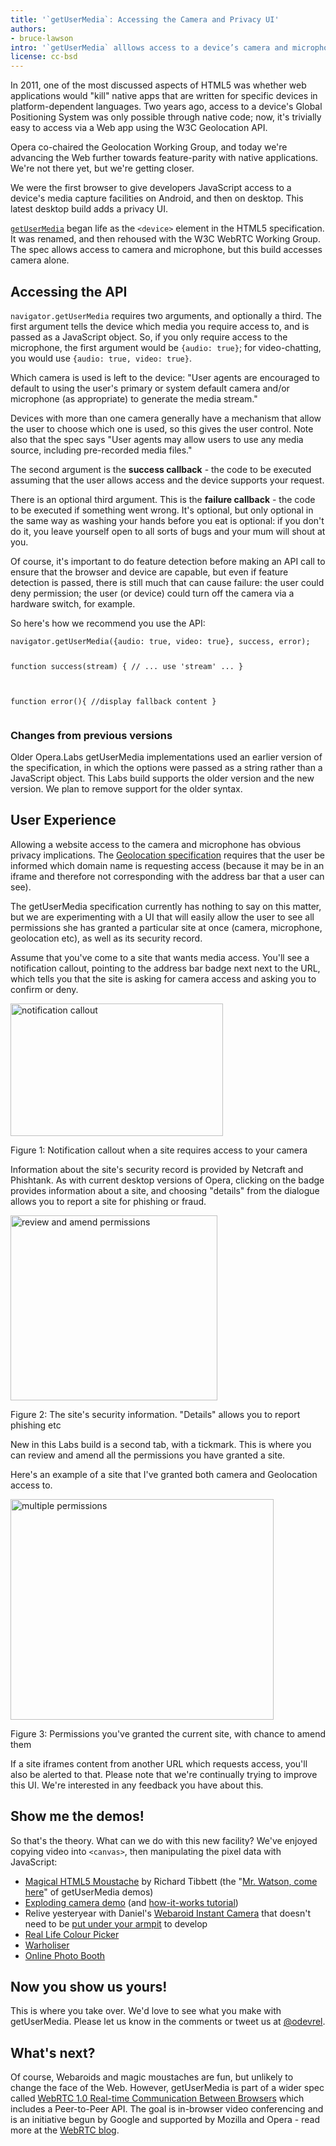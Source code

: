 ```yaml
---
title: '`getUserMedia`: Accessing the Camera and Privacy UI'
authors:
- bruce-lawson
intro: '`getUserMedia` alllows access to a device’s camera and microphone. This article shows how to access the camera and demonstrates a Privacy User Interface that Opera is experimenting with. Includes moustaches and exploding cameras.'
license: cc-bsd
---
```

<p>In 2011, one of the most discussed aspects of HTML5 was whether web applications would "kill" native apps that are written for specific devices in platform-dependent languages. Two years ago, access to a device's Global Positioning System was only possible through native code; now, it's trivially easy to access via a Web app using the W3C Geolocation API.</p>
<p>Opera co-chaired the Geolocation Working Group, and today we're advancing the Web further towards feature-parity with native applications. We're not there yet, but we're getting closer.</p>
<p>We were the first browser to   give developers JavaScript access to a device's media capture facilities on Android, and then on desktop. This latest desktop build adds a privacy UI.</p>
<p><a href="http://dev.w3.org/2011/webrtc/editor/getusermedia.html"><code>getUserMedia</code></a> began life as the <code>&lt;device&gt;</code> element in the HTML5 specification. It was renamed, and then rehoused with the W3C WebRTC Working Group. The spec allows access to camera and microphone, but this build accesses camera alone.</p>
<h2>Accessing the API</h2>
<p><code>navigator.getUserMedia</code> requires two arguments, and optionally a third. The first argument tells the device which media you require access to, and is passed as a JavaScript object. So, if you only require access to the microphone, the first argument would be <code>{audio: true}</code>; for video-chatting, you would use <code>{audio: true, video: true}</code>.</p>
<p>Which camera is used is left to the device: "User agents are encouraged to default to using the user's primary or system default camera and/or microphone (as appropriate) to generate the media stream."</p>

<p>Devices with more than one camera generally have  a mechanism that allow the user to choose which one is used, so this gives the user control. Note also that the spec says &quot;User agents may allow users to use any media source, including pre-recorded media files.&quot;</p>
<p>The second argument is the <b>success callback</b> - the code to be executed assuming that the user allows access and the device supports your request.</p>
<p>There is an optional third argument. This is the <b>failure callback</b> - the code to be executed if something went wrong. It's optional, but only optional in the same way as washing your hands before you eat is optional: if you don't do it, you leave yourself open to all sorts of bugs and your mum will shout at you.</p>
<p>Of course, it's important to do feature detection before making an API call to ensure that the browser and device are capable, but even if feature detection is passed, there is still much that can cause failure: the user could deny permission; the user (or device) could turn off the camera via a hardware switch, for example.</p>
<p>So here's how we recommend you use the API:</p>
<pre>
<code>navigator.getUserMedia({audio: true, video: true}, success, error);

 function success(stream) {
  // ... use 'stream' ...
  }

  function error(){
  //display fallback content
  }
</code>
</pre>

<h3>Changes from previous versions</h3>
<p>Older Opera.Labs getUserMedia implementations used an earlier version of the specification, in which the options were passed as a string rather than a JavaScript object. This Labs build supports the older version and the new version. We plan to remove support for the older syntax.</p>

<h2>User Experience</h2>
<p>Allowing a website access to the camera and microphone has obvious privacy implications. The <a href="http://dev.w3.org/geo/api/spec-source.html#security">Geolocation specification</a> requires that the user be informed which domain name is requesting access (because it may be in an iframe and therefore not corresponding with the address bar that a user can see).</p>
<p>The getUserMedia specification currently has nothing to say on this matter, but we are experimenting with a UI that will easily allow the user to see all permissions she has granted a particular site at once (camera, microphone, geolocation etc), as well as its security record.</p>
<p>Assume that you've come to a site that wants media access. You'll see a notification callout, pointing to the address bar badge next  next to the URL, which tells you that the site is asking for camera access and asking you to confirm or deny.</p>
<p><img src="gum1c.gif" alt="notification callout" width="340" height="212" /></p>
<p class="caption">Figure 1: Notification callout when a site requires access to your camera</p>
<p>Information about the site's security record is provided by Netcraft and Phishtank. As with current desktop versions of Opera, clicking on the badge provides information about a site, and choosing &quot;details&quot; from the dialogue allows you to report a site for phishing or fraud.</p>

<p><img src="gum2c.gif" alt="review and amend permissions" width="331" height="296" /></p>
<p class="caption">Figure 2: The site's security information. &quot;Details&quot; allows you to report phishing etc</p>
<p>New in this Labs build is a second tab, with a tickmark. This is where you can  review and amend all the permissions you have granted a site.</p>
<p> Here's an example of a site that I've granted both camera and Geolocation access to.</p>
<p><img src="gum3c.gif" alt="multiple permissions" width="421" height="353" /></p><p class="caption">Figure 3: Permissions you've granted the current site, with chance to amend them</p>
<p>If a site iframes content from another URL which requests access, you'll also be alerted to that. Please note that we're continually trying to improve this UI. We're interested in any feedback you have about this.</p>

<h2>Show me the demos!</h2>
<p>So that's the theory. What can we do with this new facility? We've enjoyed copying video into <code>&lt;canvas&gt;</code>, then manipulating the pixel data with JavaScript:</p>
<ul>
<li><a href="http://people.opera.com/brucel/articles/magic-html5-moustache.html">Magical HTML5 Moustache</a> by Richard Tibbett (the &quot;<a href="http://www.wired.com/thisdayintech/2011/03/0310bell-invents-telephone-mr-watson-come-here/">Mr. Watson, come here</a>&quot; of getUserMedia demos)</li>
<li><a href="http://people.opera.com/danield/html5/explode/">Exploding camera demo</a> (and <a href="http://dev.opera.com/articles/view/playing-with-html5-video-and-getusermedia-support/">how-it-works tutorial</a>)</li>
<li>Relive yesteryear with Daniel's <a href="http://people.opera.com/danield/webapps/instant-camera/">Webaroid Instant Camera</a> that doesn't need to be <a href="http://www.reddit.com/r/IAmA/comments/l63y6/iama_polaroid_expert_polaroid_camera_collector_ama/c2q3ao5">put under your armpit</a> to develop</li>
<li><a href="http://people.opera.com/shwetankd/external/demos/rlcp/rlcolorpicker.htm">Real Life Colour Picker</a></li>
<li><a href="http://people.opera.com/shwetankd/external/demos/warholiser/warholiser.htm">Warholiser</a></li>
<li><a href="http://miketaylr.com/photobooth/">Online Photo Booth</a></li>
</ul>

<h2>Now you show us yours!</h2>
<p>This is where you take over. We'd love to see what you make with getUserMedia. Please let us know in the comments or tweet us at <a href="http://twitter.com/odevrel">@odevrel</a>.</p>

<h2>What's next?</h2>
<p>Of course, Webaroids and magic moustaches are fun, but unlikely to change the face of the Web. However, getUserMedia is part of a wider  spec called <a href="http://www.w3.org/TR/webrtc/">WebRTC 1.0 Real-time Communication Between Browsers</a> which includes a Peer-to-Peer API. The goal is  in-browser video conferencing and is an initiative begun by Google and supported by Mozilla and Opera - read more at the <a href="http://www.webrtc.org/blog">WebRTC blog</a>.</p>
